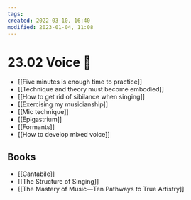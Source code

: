 ```yaml
---
tags: 
created: 2022-03-10, 16:40
modified: 2023-01-04, 11:08
---
```


# 23.02 Voice 🎤
- [[Five minutes is enough time to practice]]
- [[Technique and theory must become embodied]]
- [[How to get rid of sibilance when singing]]
- [[Exercising my musicianship]]
- [[Mic technique]]
- [[Epigastrium]]
- [[Formants]]
- [[How to develop mixed voice]]

## Books
- [[Cantabile]]
- [[The Structure of Singing]]
- [[The Mastery of Music—Ten Pathways to True Artistry]]